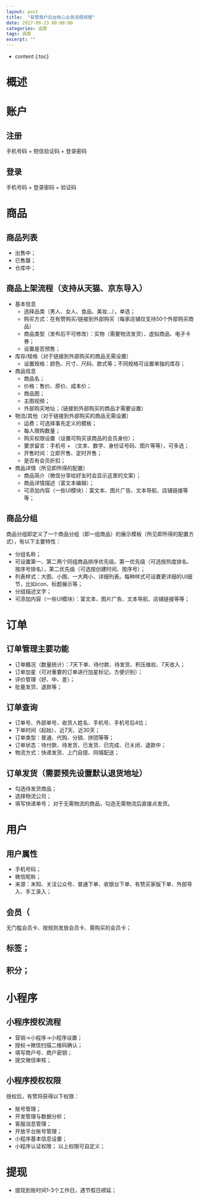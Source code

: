 ```yaml
---
layout: post
title:  "有赞商户后台核心业务流程梳理"
date: 2017-09-23 00:00:00
categories: 运营
tags: 调查
excerpt: ""
---
```


* content
{:toc}

# 概述

# 账户
## 注册
手机号码 + 短信验证码 + 登录密码

## 登录
手机号码 + 登录密码 + 验证码


# 商品
## 商品列表
* 出售中；
* 已售罄；
* 仓库中；

## 商品上架流程（支持从天猫、京东导入）
* 基本信息
	* 选择品类（男人、女人、食品、美妆...），单选；
	* 购买方式：在有赞购买/链接到外部购买（每家店铺仅支持50个外部购买商品）
	* 商品类型（发布后不可修改）：实物（需要物流发货）、虚拟商品、电子卡券；
	* 设置是否预售；
* 库存/规格（对于链接到外部购买的商品无需设置）
	* 设置规格：颜色、尺寸、尺码、款式等；不同规格可设置单独的库存；
* 商品信息
	* 商品名；
	* 价格：售价、原价、成本价；
	* 商品图；
	* 主图视频；
	* 外部购买地址；（链接到外部购买的商品才需要设置）
* 物流/其他（对于链接到外部购买的商品无需设置）
	* 运费；可选择事先定义的模板；
	* 每人限购数量；
	* 购买权限设置（设置可购买该商品的会员身份）；
	* 要求留言：手机号 + （文本、数字、身份证号码、图片等等），可多选；
	* 开售时间：立即开售、定时开售；
	* 是否有会员折扣；
* 商品详情（所见即所得的配置）
	* 商品简介（微信分享给好友时会显示这里的文案）；
	* 商品详情描述（富文本编辑）；
	* 可添加内容（一些UI模块）：富文本、图片广告、文本导航、店铺链接等等；

## 商品分组
商品分组即定义了一个商品分组（即一组商品）的展示模板（所见即所得的配置方式），有以下主要特性：
* 分组名称；
* 可设置第一、第二两个同组商品排序优先级。第一优先级（可选按热度排名、按序号排名），第二优先级（可选按创建时间、按序号）；
* 列表样式：大图、小图、一大两小、详细列表。每种样式可设置更详细的UI细节，比如icon、标题展示等；
* 分组描述文字；
* 可添加内容（一些UI模块）：富文本、图片广告、文本导航、店铺链接等等；


# 订单
## 订单管理主要功能
* 订单概况（数量统计）：7天下单、待付款、待发货、积压维权、7天收入；
* 订单加星（可对重要的订单进行加星标记，方便识别）；
* 评价管理（好、中、差）；
* 批量发货、退款等；

## 订单查询
* 订单号、外部单号、收货人姓名、手机号、手机号后4位；
* 下单时间（起始）、近7天、近30天；
* 订单类型：普通、代购、分销、拼团等等；
* 订单状态：待付款、待发货、已发货、已完成、已关闭、退款中；
* 物流方式：快递发货、上门自提、同城配送；

## 订单发货（需要预先设置默认退货地址）
* 勾选待发货商品；
* 选择物流公司；
* 填写快递单号；
对于无需物流的商品，勾选无需物流后直接点发货。

# 用户
## 用户属性
* 手机号码；
* 微信昵称；
* 来源：未知、关注公众号、普通下单、收银台下单、有赞买家版下单、外部导入、手工录入；

## 会员（
无门槛会员卡、按规则发放会员卡、需购买的会员卡；

## 标签；
## 积分；


# 小程序
## 小程序授权流程
* 营销->小程序->小程序设置；
* 授权->微信扫描二维码确认；
* 填写商户号、商户密钥；
* 提交微信审核；

## 小程序授权权限
授权后，有赞将获得以下权限：
* 账号管理；
* 开发管理与数据分析；
* 客服消息管理；
* 开放平台账号管理；
* 小程序基本信息设置；
* 小程序认证权限；
以上权限可自定义；

# 提现
* 提现到账时间1-3个工作日，遇节假日顺延；











